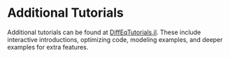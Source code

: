 # Additional Tutorials

Additional tutorials can be found at [DiffEqTutorials.jl](@ref).
These include interactive introductions, optimizing code, modeling examples,
and deeper examples for extra features.
